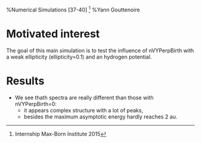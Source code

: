%Numerical Simulations \[37-40\] [^1]
%Yann Gouttenoire

# Motivated interest

The goal of this main simulation is to test the influence of nVYPerpBirth with a weak ellipticity (ellipticity=0.1) and an hydrogen potential.

# Results

  - We see thath spectra are really different than those with nVYPerpBirth=0:  
    - it appears complex structure with a lot of peaks,  
    - besides the maximum asymptotic energy hardly reaches 2 au. 

[^1]: Internship Max-Born Institute 2015
